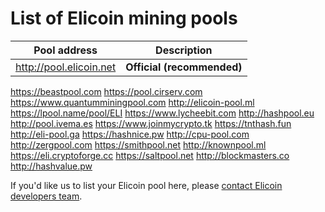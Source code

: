 # List of Elicoin mining pools

Pool address | Description
------------ | -----------
http://pool.elicoin.net | **Official (recommended)**
https://beastpool.com
https://pool.cirserv.com
https://www.quantumminingpool.com
http://elicoin-pool.ml
https://lpool.name/pool/ELI
https://www.lycheebit.com
http://hashpool.eu 
http://pool.ivema.es
https://www.joinmycrypto.tk
https://tnthash.fun
http://eli-pool.ga
https://hashnice.pw
http://cpu-pool.com
http://zergpool.com
https://smithpool.net
http://knownpool.ml
https://eli.cryptoforge.cc
https://saltpool.net
http://blockmasters.co
http://hashvalue.pw

If you'd like us to list your Elicoin pool here, please [contact Elicoin developers team](./README.md#contact-info-and-links).
